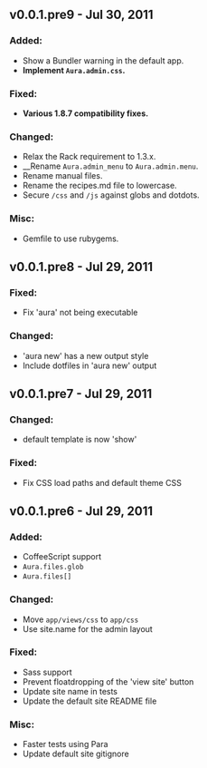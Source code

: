 v0.0.1.pre9 - Jul 30, 2011
--------------------------

### Added:
  * Show a Bundler warning in the default app.
  * __Implement `Aura.admin.css`.__

### Fixed:
  * __Various 1.8.7 compatibility fixes.__

### Changed:
  * Relax the Rack requirement to 1.3.x.
  * __Rename `Aura.admin_menu` to `Aura.admin.menu`.
  * Rename manual files.
  * Rename the recipes.md file to lowercase.
  * Secure `/css` and `/js` against globs and dotdots.

### Misc:
  * Gemfile to use rubygems.

v0.0.1.pre8 - Jul 29, 2011
--------------------------

### Fixed:
  * Fix 'aura' not being executable

### Changed:
  * 'aura new' has a new output style
  * Include dotfiles in 'aura new' output

v0.0.1.pre7 - Jul 29, 2011
--------------------------

### Changed:
  * default template is now 'show'

### Fixed:
  * Fix CSS load paths and default theme CSS

v0.0.1.pre6 - Jul 29, 2011
--------------------------

### Added:
  * CoffeeScript support
  * `Aura.files.glob`
  * `Aura.files[]`

### Changed:
  * Move `app/views/css` to `app/css`
  * Use site.name for the admin layout

### Fixed:
  * Sass support
  * Prevent floatdropping of the 'view site' button
  * Update site name in tests
  * Update the default site README file

### Misc:
  * Faster tests using Para
  * Update default site gitignore
